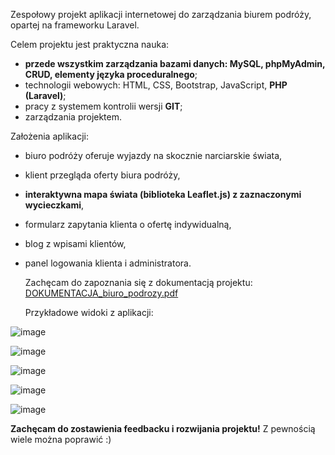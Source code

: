 Zespołowy projekt aplikacji internetowej do zarządzania biurem podróży, opartej na frameworku Laravel.

Celem projektu jest praktyczna nauka:
- **przede wszystkim zarządzania bazami danych: MySQL, phpMyAdmin, CRUD, elementy języka proceduralnego**;
- technologii webowych: HTML, CSS, Bootstrap, JavaScript, **PHP (Laravel)**;
- pracy z systemem kontrolii wersji **GIT**;
- zarządzania projektem.

Założenia aplikacji:
- biuro podróży oferuje wyjazdy na skocznie narciarskie świata,
- klient przegląda oferty biura podróży,
- **interaktywna mapa świata (biblioteka Leaflet.js) z zaznaczonymi wycieczkami**,
- formularz zapytania klienta o ofertę indywidualną,
- blog z wpisami klientów,
- panel logowania klienta i administratora.

  Zachęcam do zapoznania się z dokumentacją projektu: [DOKUMENTACJA_biuro_podrozy.pdf](https://github.com/user-attachments/files/17668264/DOKUMENTACJA_biuro_podrozy.pdf)

  Przykładowe widoki z aplikacji:
  
![image](https://github.com/user-attachments/assets/23543b69-85c2-4a8b-bce7-a7c213f71227)

![image](https://github.com/user-attachments/assets/6c7a6e26-1f47-4558-bc6b-5cda734ccb90)

![image](https://github.com/user-attachments/assets/ac192a13-875d-4cb7-8b28-695fff8c1578)

![image](https://github.com/user-attachments/assets/5a6f1629-9c4b-458c-9310-f01820f29c52)

![image](https://github.com/user-attachments/assets/df1c8d0b-e2f1-40b2-a9b2-da35047a84ae)

**Zachęcam do zostawienia feedbacku i rozwijania projektu!** Z pewnością wiele można poprawić :)


